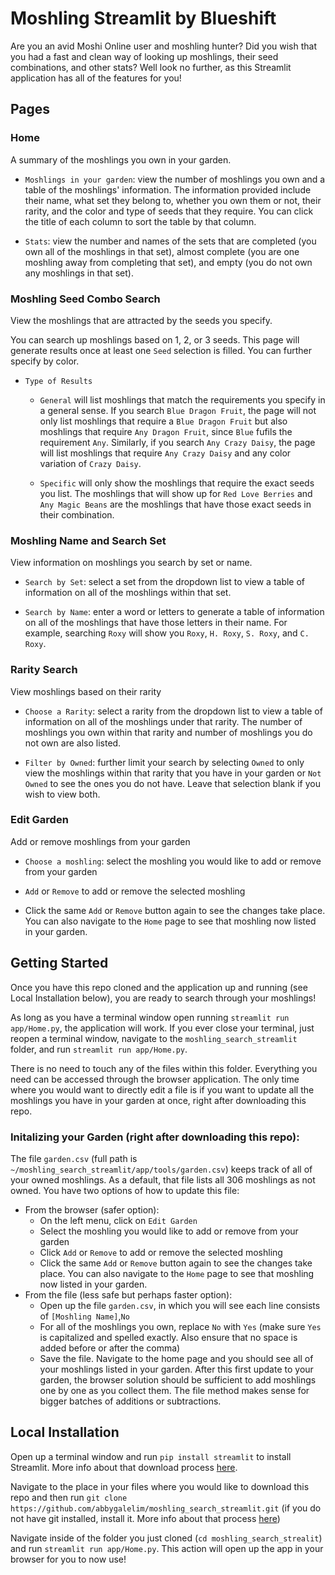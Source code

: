 # Moshling Streamlit by Blueshift
Are you an avid Moshi Online user and moshling hunter? Did you wish that you had a fast and clean way of looking up moshlings, their seed combinations, and other stats? Well look no further, as this Streamlit application has all of the features for you! 

## Pages
### Home
A summary of the moshlings you own in your garden.
- `Moshlings in your garden`: view the number of moshlings you own and a table of the moshlings' information. The information provided include their name, what set they belong to, whether you own them or not, their rarity, and the color and type of seeds that they require. You can click the title of each column to sort the table by that column.
  
- `Stats`: view the number and names of the sets that are completed (you own all of the moshlings in that set), almost complete (you are one moshling away from completing that set), and empty (you do not own any moshlings in that set). 

### Moshling Seed Combo Search
View the moshlings that are attracted by the seeds you specify. 

You can search up moshlings based on 1, 2, or 3 seeds. This page will generate results once at least one `Seed` selection is filled. You can further specify by color. 
- `Type of Results`
  - `General` will list moshlings that match the requirements you specify in a general sense. If you search `Blue Dragon Fruit`, the page will not only list moshlings that require a `Blue Dragon Fruit` but also moshlings that require `Any Dragon Fruit`, since `Blue` fufils the requirement `Any`. Similarly, if you search `Any Crazy Daisy`, the page will list moshlings that require `Any Crazy Daisy` and any color variation of `Crazy Daisy`.
    
  - `Specific` will only show the moshlings that require the exact seeds you list. The moshlings that will show up for `Red Love Berries` and `Any Magic Beans` are the moshlings that have those exact seeds in their combination.

### Moshling Name and Search Set
View information on moshlings you search by set or name.
- `Search by Set`: select a set from the dropdown list to view a table of information on all of the moshlings within that set.

- `Search by Name`: enter a word or letters to generate a table of information on all of the moshlings that have those letters in their name. For example, searching `Roxy` will show you `Roxy`, `H. Roxy`, `S. Roxy`, and `C. Roxy`.

### Rarity Search
View moshlings based on their rarity
- `Choose a Rarity`: select a rarity from the dropdown list to view a table of information on all of the moshlings under that rarity. The number of moshlings you own within that rarity and number of moshlings you do not own are also listed.

- `Filter by Owned`: further limit your search by selecting `Owned` to only view the moshlings within that rarity that you have in your garden or `Not Owned` to see the ones you do not have. Leave that selection blank if you wish to view both.

### Edit Garden
Add or remove moshlings from your garden
- `Choose a moshling`: select the moshling you would like to add or remove from your garden
  
- `Add` or `Remove` to add or remove the selected moshling
  
- Click the same `Add` or `Remove` button again to see the changes take place. You can also navigate to the `Home` page to see that moshling now listed in your garden.

## Getting Started
Once you have this repo cloned and the application up and running (see Local Installation below), you are ready to search through your moshlings!

As long as you have a terminal window open running `streamlit run app/Home.py`, the application will work. If you ever close your terminal, just reopen a terminal window, navigate to the `moshling_search_streamlit` folder, and run `streamlit run app/Home.py`.

There is no need to touch any of the files within this folder. Everything you need can be accessed through the browser application. The only time where you would want to directly edit a file is if you want to update all the moshlings you have in your garden at once, right after downloading this repo. 

### Initalizing your Garden (right after downloading this repo):
The file `garden.csv` (full path is `~/moshling_search_streamlit/app/tools/garden.csv`) keeps track of all of your owned moshlings. As a default, that file lists all 306 moshlings as not owned. You have two options of how to update this file:
- From the browser (safer option):
  - On the left menu, click on `Edit Garden`
  - Select the moshling you would like to add or remove from your garden
  - Click `Add` or `Remove` to add or remove the selected moshling
  - Click the same `Add` or `Remove` button again to see the changes take place. You can also navigate to the `Home` page to see that moshling now listed in your garden.
- From the file (less safe but perhaps faster option):
  - Open up the file `garden.csv`, in which you will see each line consists of `[Moshling Name]`,`No`
  - For all of the moshlings you own, replace `No` with `Yes` (make sure `Yes` is capitalized and spelled exactly. Also ensure that no space is added before or after the comma)
  - Save the file. Navigate to the home page and you should see all of your moshlings listed in your garden.
After this first update to your garden, the browser solution should be sufficient to add moshlings one by one as you collect them. The file method makes sense for bigger batches of additions or subtractions.

## Local Installation
Open up a terminal window and run `pip install streamlit` to install Streamlit. More info about that download process [here](https://docs.streamlit.io/get-started/installation/command-line).

Navigate to the place in your files where you would like to download this repo and then run `git clone https://github.com/abbygalelim/moshling_search_streamlit.git` (if you do not have git installed, install it. More info about that process [here](https://git-scm.com/book/en/v2/Getting-Started-Installing-Git)) 

Navigate inside of the folder you just cloned (`cd moshling_search_strealit`) and run `streamlit run app/Home.py`. This action will open up the app in your browser for you to now use!

